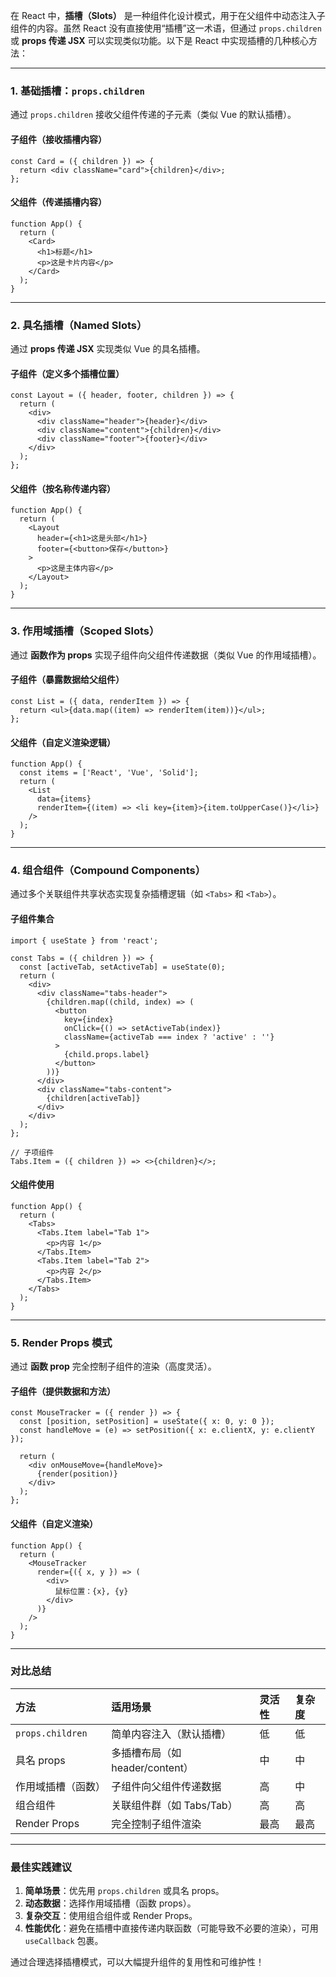 在 React 中，**插槽（Slots）** 是一种组件化设计模式，用于在父组件中动态注入子组件的内容。虽然 React 没有直接使用“插槽”这一术语，但通过 `props.children` 或 **props 传递 JSX** 可以实现类似功能。以下是 React 中实现插槽的几种核心方法：

------

### **1. 基础插槽：`props.children`**

通过 `props.children` 接收父组件传递的子元素（类似 Vue 的默认插槽）。

#### **子组件（接收插槽内容）**

```
const Card = ({ children }) => {
  return <div className="card">{children}</div>;
};
```

#### **父组件（传递插槽内容）**

```
function App() {
  return (
    <Card>
      <h1>标题</h1>
      <p>这是卡片内容</p>
    </Card>
  );
}
```

------

### **2. 具名插槽（Named Slots）**

通过 **props 传递 JSX** 实现类似 Vue 的具名插槽。

#### **子组件（定义多个插槽位置）**

```
const Layout = ({ header, footer, children }) => {
  return (
    <div>
      <div className="header">{header}</div>
      <div className="content">{children}</div>
      <div className="footer">{footer}</div>
    </div>
  );
};
```

#### **父组件（按名称传递内容）**

```
function App() {
  return (
    <Layout
      header={<h1>这是头部</h1>}
      footer={<button>保存</button>}
    >
      <p>这是主体内容</p>
    </Layout>
  );
}
```

------

### **3. 作用域插槽（Scoped Slots）**

通过 **函数作为 props** 实现子组件向父组件传递数据（类似 Vue 的作用域插槽）。

#### **子组件（暴露数据给父组件）**

```
const List = ({ data, renderItem }) => {
  return <ul>{data.map((item) => renderItem(item))}</ul>;
};
```

#### **父组件（自定义渲染逻辑）**

```
function App() {
  const items = ['React', 'Vue', 'Solid'];
  return (
    <List
      data={items}
      renderItem={(item) => <li key={item}>{item.toUpperCase()}</li>}
    />
  );
}
```

------

### **4. 组合组件（Compound Components）**

通过多个关联组件共享状态实现复杂插槽逻辑（如 `<Tabs>` 和 `<Tab>`）。

#### **子组件集合**

```
import { useState } from 'react';

const Tabs = ({ children }) => {
  const [activeTab, setActiveTab] = useState(0);
  return (
    <div>
      <div className="tabs-header">
        {children.map((child, index) => (
          <button 
            key={index}
            onClick={() => setActiveTab(index)}
            className={activeTab === index ? 'active' : ''}
          >
            {child.props.label}
          </button>
        ))}
      </div>
      <div className="tabs-content">
        {children[activeTab]}
      </div>
    </div>
  );
};

// 子项组件
Tabs.Item = ({ children }) => <>{children}</>;
```

#### **父组件使用**

```
function App() {
  return (
    <Tabs>
      <Tabs.Item label="Tab 1">
        <p>内容 1</p>
      </Tabs.Item>
      <Tabs.Item label="Tab 2">
        <p>内容 2</p>
      </Tabs.Item>
    </Tabs>
  );
}
```

------

### **5. Render Props 模式**

通过 **函数 prop** 完全控制子组件的渲染（高度灵活）。

#### **子组件（提供数据和方法）**

```
const MouseTracker = ({ render }) => {
  const [position, setPosition] = useState({ x: 0, y: 0 });
  const handleMove = (e) => setPosition({ x: e.clientX, y: e.clientY });

  return (
    <div onMouseMove={handleMove}>
      {render(position)}
    </div>
  );
};
```

#### **父组件（自定义渲染）**

```
function App() {
  return (
    <MouseTracker
      render={({ x, y }) => (
        <div>
          鼠标位置：{x}, {y}
        </div>
      )}
    />
  );
}
```

------

### **对比总结**

| 方法               | 适用场景                        | 灵活性 | 复杂度 |
| :----------------- | :------------------------------ | :----- | :----- |
| `props.children`   | 简单内容注入（默认插槽）        | 低     | 低     |
| 具名 props         | 多插槽布局（如 header/content） | 中     | 中     |
| 作用域插槽（函数） | 子组件向父组件传递数据          | 高     | 中     |
| 组合组件           | 关联组件群（如 Tabs/Tab）       | 高     | 高     |
| Render Props       | 完全控制子组件渲染              | 最高   | 最高   |

------

### **最佳实践建议**

1. **简单场景**：优先用 `props.children` 或具名 props。
2. **动态数据**：选择作用域插槽（函数 props）。
3. **复杂交互**：使用组合组件或 Render Props。
4. **性能优化**：避免在插槽中直接传递内联函数（可能导致不必要的渲染），可用 `useCallback` 包裹。

通过合理选择插槽模式，可以大幅提升组件的复用性和可维护性！





